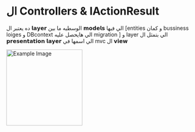 




# ال Controllers & IActionResult 


ده يعتبر ال 𝗹𝗮𝘆𝗲𝗿 الوسطيه ما بين 𝗺𝗼𝗱𝗲𝗹𝘀 الي فيها [entities و كمان bussiness loiges و DBcontext الي هايحصل عليه migration ] و layer الي بتمثل ال 𝗽𝗿𝗲𝘀𝗲𝗻𝘁𝗮𝘁𝗶𝗼𝗻 𝗹𝗮𝘆𝗲𝗿 الي اسمها في mvc ال 𝘃𝗶𝗲𝘄 

<img src="[images/example.png](https://github.com/mohamedelsaid056/for-mvc--Dnet-/blob/main/2022-10-21_17-45-10-d86afecd66dd18a6f147c81b3975b8d4.png)" alt="Example Image" width="200" />
